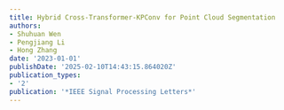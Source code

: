 ```yaml
---
title: Hybrid Cross-Transformer-KPConv for Point Cloud Segmentation
authors:
- Shuhuan Wen
- Pengjiang Li
- Hong Zhang
date: '2023-01-01'
publishDate: '2025-02-10T14:43:15.864020Z'
publication_types:
- '2'
publication: '*IEEE Signal Processing Letters*'
---
```


